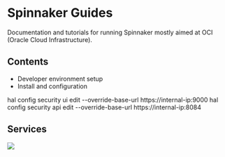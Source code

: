 # Spinnaker Guides

Documentation and tutorials for running Spinnaker mostly aimed at OCI (Oracle Cloud Infrastructure).

## Contents

* Developer environment setup
* Install and configuration

hal config security ui edit --override-base-url https://internal-ip:9000
hal config security api edit --override-base-url https://internal-ip:8084

## Services

![](https://cdn-images-1.medium.com/max/1600/1*aXcS3U9F5hNf5R4xcWrhVQ.png)
